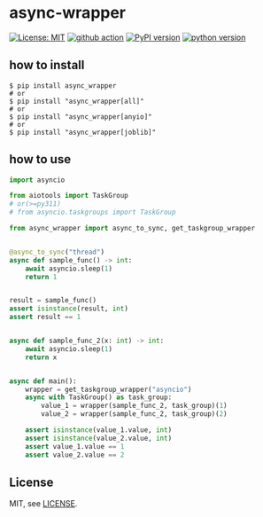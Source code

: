 # async-wrapper

[![License: MIT](https://img.shields.io/badge/License-MIT-yellow.svg)](https://opensource.org/licenses/MIT)
[![github action](https://github.com/phi-friday/async-wrapper/actions/workflows/check.yaml/badge.svg?event=push&branch=dev)](#)
[![PyPI version](https://badge.fury.io/py/async-wrapper.svg)](https://badge.fury.io/py/async-wrapper)
[![python version](https://img.shields.io/pypi/pyversions/async_wrapper.svg)](#)

## how to install
```shell
$ pip install async_wrapper
# or
$ pip install "async_wrapper[all]"
# or
$ pip install "async_wrapper[anyio]"
# or
$ pip install "async_wrapper[joblib]"
```

## how to use
```python
import asyncio

from aiotools import TaskGroup
# or(>=py311)
# from asyncio.taskgroups import TaskGroup

from async_wrapper import async_to_sync, get_taskgroup_wrapper


@async_to_sync("thread")
async def sample_func() -> int:
    await asyncio.sleep(1)
    return 1


result = sample_func()
assert isinstance(result, int)
assert result == 1


async def sample_func_2(x: int) -> int:
    await asyncio.sleep(1)
    return x


async def main():
    wrapper = get_taskgroup_wrapper("asyncio")
    async with TaskGroup() as task_group:
        value_1 = wrapper(sample_func_2, task_group)(1)
        value_2 = wrapper(sample_func_2, task_group)(2)

    assert isinstance(value_1.value, int)
    assert isinstance(value_2.value, int)
    assert value_1.value == 1
    assert value_2.value == 2
```

## License

MIT, see [LICENSE](https://github.com/phi-friday/async-wrapper/blob/main/LICENSE).
